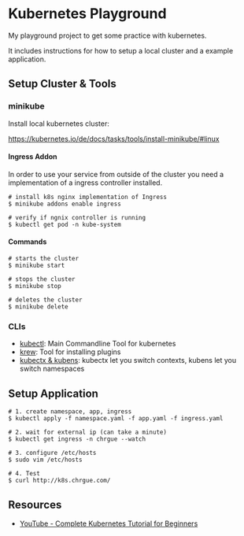 # Kubernetes Playground

My playground project to get some practice with kubernetes.

It includes instructions for how to setup a local cluster and a example application. 

## Setup Cluster & Tools

### minikube

Install local kubernetes cluster:

https://kubernetes.io/de/docs/tasks/tools/install-minikube/#linux

#### Ingress Addon
    
In order to use your service from outside of the cluster you need a implementation of a ingress controller installed.

    # install k8s nginx implementation of Ingress
    $ minikube addons enable ingress
    
    # verify if ngnix controller is running
    $ kubectl get pod -n kube-system

#### Commands
    
    # starts the cluster
    $ minikube start
    
    # stops the cluster
    $ minikube stop
    
    # deletes the cluster
    $ minikube delete
 
### CLIs

* [kubectl](https://github.com/kubernetes/kubectl): Main Commandline Tool for kubernetes
* [krew](https://github.com/kubernetes-sigs/krew): Tool for installing plugins
* [kubectx & kubens](https://github.com/ahmetb/kubectx): kubectx let you switch contexts, kubens let you switch namespaces


## Setup Application
         
    # 1. create namespace, app, ingress
    $ kubectl apply -f namespace.yaml -f app.yaml -f ingress.yaml

    # 2. wait for external ip (can take a minute)
    $ kubectl get ingress -n chrgue --watch
    
    # 3. configure /etc/hosts
    $ sudo vim /etc/hosts 
    
    # 4. Test
    $ curl http://k8s.chrgue.com/
    
## Resources

* [YouTube - Complete Kubernetes Tutorial for Beginners](https://www.youtube.com/watch?v=VnvRFRk_51k&list=PLy7NrYWoggjziYQIDorlXjTvvwweTYoNC)





 
  

